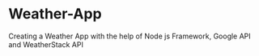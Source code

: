 # Weather-App
Creating a Weather App with the help of Node js Framework, Google API and WeatherStack API
